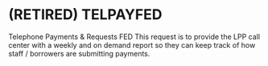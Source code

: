 # (RETIRED) TELPAYFED
Telephone Payments &amp; Requests FED
This request is to provide the LPP call center with a weekly and on demand report so they can keep track of how staff / borrowers are submitting payments.
